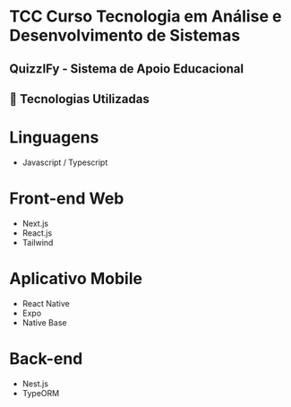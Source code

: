 # TCC Curso Tecnologia em Análise e Desenvolvimento de Sistemas

## QuizzIFy - Sistema de Apoio Educacional


## 🚀 Tecnologias Utilizadas

# Linguagens

- Javascript / Typescript

# Front-end Web

- Next.js
- React.js
- Tailwind

# Aplicativo Mobile

- React Native
- Expo
- Native Base

# Back-end

- Nest.js
- TypeORM





